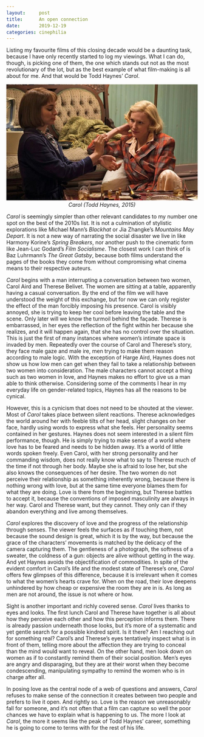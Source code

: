 ```yaml
---
layout:     post
title:      An open connection
date:       2019-12-19
categories: cinephilia
---
```


Listing my favourite films of this closing decade would be a daunting task,
because I have only recently started to log my viewings. What I can do, though,
is picking one of them, the one which stands out not as the most revolutionary
of the lot, but as the best example of what film-making is all about for me. And
that would be Todd Haynes’ *Carol*.

<!--more-->

<p align="center">
    <img src="/assets/images/2019-12-19-carol.png">
    <br>
    <em>Carol (Todd Haynes, 2015)</em>
</p>

*Carol* is seemingly simpler than other relevant candidates to my number one
spot on the best of the 2010s list. It is not a culmination of stylistic
explorations like Michael Mann’s *Blackhat* or Jia Zhangke’s *Mountains May
Depart*. It is not a new way of narrating the social disaster we live in like
Harmony Korine’s *Spring Breakers*, nor another push to the cinematic form like
Jean-Luc Godard’s *Film Socialisme*. The closest work I can think of is Baz
Luhrmann’s *The Great Gatsby*, because both films understand the pages of the
books they come from without compromising what cinema means to their respective
auteurs.

*Carol* begins with a man interrupting a conversation between two women, Carol
Aird and Therese Belivet. The women are sitting at a table, apparently having a
casual conversation. By the end of the film we will have understood the weight
of this exchange, but for now we can only register the effect of the man
forcibly imposing his presence. Carol is visibly annoyed, she is trying to keep
her cool before leaving the table and the scene. Only later will we know the
turmoil behind the façade. Therese is embarrassed, in her eyes the reflection of
the fight within her because she realizes, and it will happen again, that she
has no control over the situation. This is just the first of many instances
where women’s intimate space is invaded by men. Repeatedly over the course of
Carol and Therese’s story, they face male gaze and male ire, men trying to make
them reason according to male logic. With the exception of Harge Aird, Haynes
does not show us how low men can get when they fail to take a relationship
between two women into consideration. The male characters cannot accept a thing
such as two women in love, and Haynes makes no effort to give us a man able to
think otherwise. Considering some of the comments I hear in my everyday life on
gender-related topics, Haynes has all the reasons to be cynical.

However, this is a cynicism that does not need to be shouted at the viewer. Most
of *Carol* takes place between silent reactions. Therese acknowledges the world
around her with feeble tilts of her head, slight changes on her face, hardly
using words to express what she feels. Her personality seems contained in her
gestures. Haynes does not seem interested in a silent film performance, though.
He is simply trying to make sense of a world where love has to be feared and
needs to be hidden away. It’s a world of little words spoken freely. Even Carol,
with her strong personality and her commanding wisdom, does not really know what
to say to Therese much of the time if not through her body. Maybe she is afraid
to lose her, but she also knows the consequences of her desire. The two women do
not perceive their relationship as something inherently wrong, because there is
nothing wrong with love, but at the same time everyone blames them for what they
are doing. Love is there from the beginning, but Therese battles to accept it,
because the conventions of imposed masculinity are always in her way. Carol and
Therese want, but they cannot. They only can if they abandon everything and live
among themselves.

*Carol* explores the discovery of love and the progress of the relationship
through senses. The viewer feels the surfaces as if touching them, not because
the sound design is great, which it is by the way, but because the grace of the
characters’ movements is matched by the delicacy of the camera capturing them.
The gentleness of a photograph, the softness of a sweater, the coldness of a
gun: objects are alive without getting in the way. And yet Haynes avoids the
objectification of commodities. In spite of the evident comfort in Carol’s life
and the modest state of Therese’s one, *Carol* offers few glimpses of this
difference, because it is irrelevant when it comes to what the women’s hearts
crave for. When on the road, their love deepens unhindered by how cheap or
expensive the room they are in is. As long as men are not around, the issue is
not where or how.

Sight is another important and richly covered sense. *Carol* lives thanks to eyes
and looks. The first lunch Carol and Therese have together is all about how they
perceive each other and how this perception informs them. There is already
passion underneath those looks, but it’s more of a systematic and yet gentle
search for a possible kindred spirit. Is it there? Am I reaching out for
something real? Carol’s and Therese’s eyes tentatively inspect what is in front
of them, telling more about the affection they are trying to conceal than the
mind would want to reveal. On the other hand, men look down on women as if to
constantly remind them of their social position. Men’s eyes are angry and
disparaging, but they are at their worst when they become condescending,
manipulating sympathy to remind the women who is in charge after all.

In posing love as the central node of a web of questions and answers, *Carol*
refuses to make sense of the connection it creates between two people and
prefers to live it open. And rightly so. Love is the reason we unreasonably fall
for someone, and it’s not often that a film can capture so well the poor chances
we have to explain what is happening to us. The more I look at *Carol*, the more
it seems like the peak of Todd Haynes’ career, something he is going to come to
terms with for the rest of his life.
